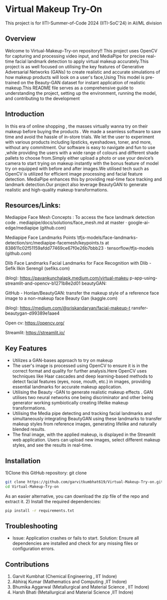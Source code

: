 # Virtual Makeup Try-On

This project is for  IITI-Summer-of-Code 2024 (IITI-SoC'24) in AI/ML division


## Overview
Welcome to Virtual-Makeup-Try-on  repository!! This project uses  OpenCV for capturing and processing video input, and MediaPipe for precise real-time facial landmark detection to apply virtual makeup accurately.This project is as well focused on utilising the key features of Generative Adversarial Networks (GANs) to create realistic and accurate simulations of how makeup products will look on a user's face,Using This model is pre-trained on the Beauty-GAN dataset for instant application of realistic makeup.This README file serves as a comprehensive guide to understanding the project, setting up the environment, running the model, and contributing to the development
## Introduction
In this era of online shopping , the masses virtually wanna try on their makeup before buying the products . We made a seamless software to save time and avoid the hassle of in-store trials. We let the user to experiment with various products including lipsticks, eyeshadows, toner, and more, without any commitment. Our software is easy to navigate and fun to use ,while providing the users with a wide range of colours and different shade pallets to choose from.Simply either  upload a photo or use your device’s camera to start trying on makeup instantly with the bonus feature of model try on equipped with before and after images.We utilised tech such as OpenCV is utilized for efficient image processing and facial feature detection. MediaPipe enhances this by providing real-time face tracking and landmark detection.Our project also leverage BeautyGAN to generate realistic and high-quality makeup transformations.

## Resources/Links:
Mediapipe Face Mesh Concepts : To access the face landmark detection code .
mediapipe/docs/solutions/face_mesh.md at master · google-ai-edge/mediapipe (github.com) 

Mediapipe Face Landmarks Points 
\tfjs-models/face-landmarks-detection/src/mediapipe-facemesh/keypoints.ts at 838611c02f51159afdd77469ce67f0e26b7bbb23 · tensorflow/tfjs-models (github.com) 

Dlib Face Landmarks 
Facial Landmarks for Face Recognition with Dlib - Sefik Ilkin Serengil (sefiks.com) 

(blog): 
https://pavankunchalapk.medium.com/virtual-makeu p-app-using-streamlit-and-opencv-b1271b8e2d01 
beautyGAN: 

GitHub - Honlan/BeautyGAN: transfer the makeup style of a reference face image to a non-makeup face 
Beauty Gan (kaggle.com) 

(blog): 
https://medium.com/@sriskandaryan/facial-makeup-t ransfer-beautygan-d99389e1aae4 

Open cv:
https://opencv.org/

Streamlit:
https://streamlit.io/
## Key Features
* Utilizes a GAN-bases approach to try on makeup
* The user's image is processed using OpenCV to ensure it is in the correct format and quality for further analysis.Here OpenCV uses techniques like Haar cascades and deep learning-based methods to detect facial features (eyes, nose, mouth, etc.) in images, providing essential landmarks for accurate makeup application.
* Utilising the Beauty -GAN  to generate realistic makeup effects . GAN utilises two neural networks one being discriminator and other being generator working symbiotically creating lifelike makeup transformations.
* Utilising the Media pipe detecting and tracking facial landmarks and simultaneously integrating BeautyGAN using these landmarks to transfer makeup styles from reference images, generating lifelike and naturally blended results.
* The final image, with the applied makeup, is displayed in the Streamlit web application. Users can upload new images, select different makeup styles, and see the results in real-time.


## Installation

1)Clone this GitHub repository: git clone
```bash
git clone https://github.com/garvitkumbhat619/Virtual-Makeup-Try-on.git
cd Virtual-Makeup-Try-on

```
As an easier alternative, you can download the zip file of the repo and extract it. 
2) Install the required dependencies:
```bash
pip install -r requirements.txt
```


## Troubleshooting
* Issue: Application crashes or fails to start. Solution: Ensure all dependencies are installed and check for any missing files or configuration errors.

## Contributions 
1. Garvit Kumbhat (Chemical Engineering , IIT Indore)
2. Abhiraj Kumar (Mathematics and Computing ,IIT Indore)
3. Bhumika Aggarwal (Metallurgical and Material Science , IIT Indore)
4. Harsh Bhati (Metallurgical and Material Science ,IIT Indore)
